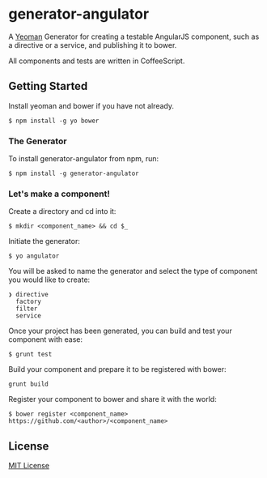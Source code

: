 # generator-angulator

A [Yeoman](http://yeoman.io) Generator for creating a testable AngularJS component, such as a directive or a service, and publishing it to bower.

All components and tests are written in CoffeeScript.

## Getting Started

Install yeoman and bower if you have not already.

```
$ npm install -g yo bower
```

### The Generator

To install generator-angulator from npm, run:

```
$ npm install -g generator-angulator
```

### Let's make a component!

Create a directory and cd into it:

```
$ mkdir <component_name> && cd $_
```

Initiate the generator:

```
$ yo angulator
```

You will be asked to name the generator and select the type of component you would like to create:

```
❯ directive
  factory
  filter
  service
```

Once your project has been generated, you can build and test your component with ease:

```
$ grunt test
```

Build your component and prepare it to be registered with bower:

```
grunt build
```

Register your component to bower and share it with the world:

```
$ bower register <component_name> https://github.com/<author>/<component_name>
```

## License

[MIT License](http://en.wikipedia.org/wiki/MIT_License)
